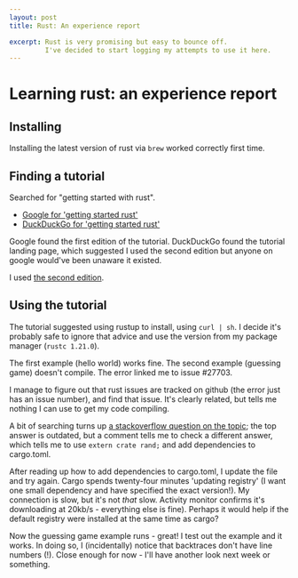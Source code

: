 ```yaml
---
layout: post
title: Rust: An experience report

excerpt: Rust is very promising but easy to bounce off.
         I've decided to start logging my attempts to use it here.
---
```


# Learning rust: an experience report

## Installing

Installing the latest version of rust via `brew` worked correctly first time.

## Finding a tutorial

Searched for "getting started with rust".

 * [Google for 'getting started rust'](https://doc.rust-lang.org/book/first-edition/getting-started.html)
 * [DuckDuckGo for 'getting started rust'](https://doc.rust-lang.org/book/getting-started.html)

Google found the first edition of the tutorial.
DuckDuckGo found the tutorial landing page, which suggested I used the second edition but anyone on google would've been unaware it existed.

I used [the second edition](https://doc.rust-lang.org/book/second-edition/).

## Using the tutorial

The tutorial suggested using rustup to install, using `curl | sh`.
I decide it's probably safe to ignore that advice and use the version from my package manager (`rustc 1.21.0`).

The first example (hello world) works fine.
The second example (guessing game) doesn't compile.
The error linked me to issue #27703.

I manage to figure out that rust issues are tracked on github (the error just has an issue number), and find that issue.
It's clearly related, but tells me nothing I can use to get my code compiling.

A bit of searching turns up [a stackoverflow question on the topic](https://stackoverflow.com/questions/19671845/how-can-i-generate-a-random-number-within-a-range-in-rust#19674981);
the top answer is outdated, but a comment tells me
to check a different answer, which tells me to
use `extern crate rand;` and add dependencies to cargo.toml.

After reading up how to add dependencies to cargo.toml, I update the file and try again.
Cargo spends twenty-four minutes 'updating registry' (I want one small dependency and have specified the exact version!). My connection is slow, but it's not *that* slow.
Activity monitor confirms it's downloading at 20kb/s - everything else is fine).
Perhaps it would help if the default registry were installed at the same time as cargo?

Now the guessing game example runs - great!
I test out the example and it works.
In doing so, I (incidentally) notice that backtraces don't have line numbers (!). Close enough for now - I'll have another look next week or something.


